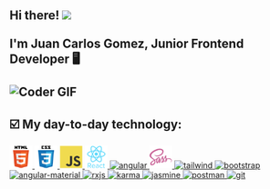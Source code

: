 <h2 align="left">
 <abc>
  <br>Hi there! <img src="https://user-images.githubusercontent.com/42378118/110234147-e3259600-7f4e-11eb-95be-0c4047144dea.gif" width="30"><br>
  <br> I'm Juan Carlos Gomez, Junior Frontend Developer 🖥️<br>
  <br>
    <img src="https://media4.giphy.com/media/v1.Y2lkPTc5MGI3NjExbGMyczRkdGFqam96MzMxNms0bjVoOW1wdXRpMTRyMXQyeHI3dzg2ayZlcD12MV9pbnRlcm5hbF9naWZfYnlfaWQmY3Q9Zw/qgQUggAC3Pfv687qPC/giphy.webp" alt="Coder GIF" width="500">
 </abc>
</h2> 
<h2 align="left">☑️ My day-to-day technology:</h2>
<p align="left">
    <a href="#" target="_blank"> <img src="https://raw.githubusercontent.com/devicons/devicon/master/icons/html5/html5-original-wordmark.svg" alt="html5" width="40" height="40"/> </a>
    <a href="#" target="_blank"> <img src="https://raw.githubusercontent.com/devicons/devicon/master/icons/css3/css3-original-wordmark.svg" alt="css3" width="40" height="40"/> </a>
    <a href="#" target="_blank"> <img src="https://raw.githubusercontent.com/devicons/devicon/master/icons/javascript/javascript-original.svg" alt="javascript" width="40" height="40"/> </a>
    <a href="#" target="_blank"> <img src="https://raw.githubusercontent.com/devicons/devicon/master/icons/react/react-original-wordmark.svg" alt="react" width="40" height="40"/> </a>
    <a href="#" target="_blank"> <img src="https://cdn.jsdelivr.net/gh/devicons/devicon@latest/icons/angular/angular-original.svg" alt="angular" width="40" height="40"/> </a>
    <a href="#" target="_blank"> <img src="https://raw.githubusercontent.com/devicons/devicon/master/icons/sass/sass-original.svg" alt="sass" width="40" height="40"/> </a>
    <a href="#" target="_blank"> <img src="https://cdn.jsdelivr.net/gh/devicons/devicon@latest/icons/tailwindcss/tailwindcss-original.svg" alt="tailwind" width="40" height="40"/> </a>
   <a href="#" target="_blank"> <img src="https://cdn.jsdelivr.net/gh/devicons/devicon@latest/icons/bootstrap/bootstrap-original.svg" alt="bootstrap" width="40" height="40"/> </a>
   <a href="#" target="_blank"> <img src="https://cdn.jsdelivr.net/gh/devicons/devicon@latest/icons/angularmaterial/angularmaterial-original.svg" alt="angular-material" width="40" height="40"/> </a>
   <a href="#" target="_blank"> <img src="https://cdn.jsdelivr.net/gh/devicons/devicon@latest/icons/rxjs/rxjs-original.svg" alt="rxjs" width="40" height="40"/> </a>
   <a href="#" target="_blank"> <img src="https://cdn.jsdelivr.net/gh/devicons/devicon@latest/icons/karma/karma-plain.svg" alt="karma" width="40" height="40"/> </a>
   <a href="#" target="_blank"> <img src="https://cdn.jsdelivr.net/gh/devicons/devicon@latest/icons/jasmine/jasmine-original.svg" alt="jasmine" width="40" height="40"/> </a>
  <a href="https://www.postman.com/" target="_blank"> <img src="https://www.vectorlogo.zone/logos/getpostman/getpostman-icon.svg" alt="postman" width="40" height="40"/> </a>
  <a href="https://git-scm.com/" target="_blank"> <img src="https://www.vectorlogo.zone/logos/git-scm/git-scm-icon.svg" alt="git" width="40" height="40"/> </a>
 </p>

